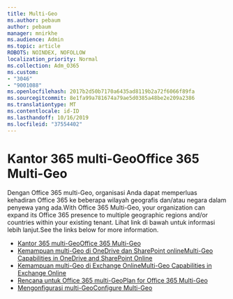 ```yaml
---
title: Multi-Geo
ms.author: pebaum
author: pebaum
manager: mnirkhe
ms.audience: Admin
ms.topic: article
ROBOTS: NOINDEX, NOFOLLOW
localization_priority: Normal
ms.collection: Adm_O365
ms.custom:
- "3046"
- "9001088"
ms.openlocfilehash: 2017b2d50b7170a6435ad8119b2a72f6066f89fa
ms.sourcegitcommit: 8e1fa99a781674a79ae5d0385a48be2e209a2386
ms.translationtype: MT
ms.contentlocale: id-ID
ms.lasthandoff: 10/16/2019
ms.locfileid: "37554402"
---
```

# <a name="office-365-multi-geo"></a><span data-ttu-id="99883-102">Kantor 365 multi-Geo</span><span class="sxs-lookup"><span data-stu-id="99883-102">Office 365 Multi-Geo</span></span>

<span data-ttu-id="99883-103">Dengan Office 365 multi-Geo, organisasi Anda dapat memperluas kehadiran Office 365 ke beberapa wilayah geografis dan/atau negara dalam penyewa yang ada.</span><span class="sxs-lookup"><span data-stu-id="99883-103">With Office 365 Multi-Geo, your organization can expand its Office 365 presence to multiple geographic regions and/or countries within your existing tenant.</span></span> <span data-ttu-id="99883-104">Lihat link di bawah untuk informasi lebih lanjut.</span><span class="sxs-lookup"><span data-stu-id="99883-104">See the links below for more information.</span></span>

- [<span data-ttu-id="99883-105">Kantor 365 multi-Geo</span><span class="sxs-lookup"><span data-stu-id="99883-105">Office 365 Multi-Geo</span></span>](https://docs.microsoft.com/office365/enterprise/office-365-multi-geo)
- [<span data-ttu-id="99883-106">Kemampuan multi-Geo di OneDrive dan SharePoint online</span><span class="sxs-lookup"><span data-stu-id="99883-106">Multi-Geo Capabilities in OneDrive and SharePoint Online</span></span>](https://docs.microsoft.com/office365/enterprise/multi-geo-capabilities-in-onedrive-and-sharepoint-online-in-office-365)
- [<span data-ttu-id="99883-107">Kemampuan multi-Geo di Exchange Online</span><span class="sxs-lookup"><span data-stu-id="99883-107">Multi-Geo Capabilities in Exchange Online</span></span>](https://docs.microsoft.com/office365/enterprise/multi-geo-capabilities-in-exchange-online)
- [<span data-ttu-id="99883-108">Rencana untuk Office 365 multi-Geo</span><span class="sxs-lookup"><span data-stu-id="99883-108">Plan for Office 365 Multi-Geo</span></span>](https://docs.microsoft.com/office365/enterprise/plan-for-multi-geo)
- [<span data-ttu-id="99883-109">Mengonfigurasi multi-Geo</span><span class="sxs-lookup"><span data-stu-id="99883-109">Configure Multi-Geo</span></span>](https://docs.microsoft.com/office365/enterprise/multi-geo-tenant-configuration)